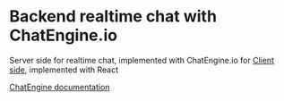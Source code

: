 # Backend realtime chat with ChatEngine.io

Server side for realtime chat, implemented with ChatEngine.io for
[Client side](https://github.com/leonid-vegera/frontend-realtime_chat), implemented with React

[ChatEngine documentation](https://chatengine.io/)
